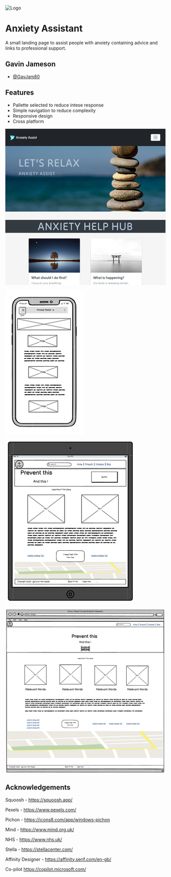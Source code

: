 
![Logo](https://gavjam80.github.io/Project-1/assets/media/Dove.png)


# Anxiety Assistant

A small landing page to assist people with anxiety containing advice and links to professional support.




## Gavin Jameson

- [@GavJam80](https://github.com/GavJam80)


## Features

- Pallette selected to reduce intese response
- Simple navigation to reduce complexity
- Responsive design
- Cross platform


![Image](https://github.com/GavJam80/Project-1/blob/main/AA%20pic1.png?raw=true)

![Image](https://github.com/GavJam80/Project-1/blob/main/Screenshot%202024-11-12%20170859.png?raw=true)

![Image](	https://github.com/GavJam80/Project-1/blob/main/Wireframe%20tablet.png?raw=true)

![Image](https://github.com/GavJam80/Project-1/blob/main/Wireframe%20full.png?raw=true)


## Acknowledgements

Squoosh - https://squoosh.app/

Pexels - https://www.pexels.com/

Pichon - https://icons8.com/app/windows-pichon

Mind - https://www.mind.org.uk/

NHS - https://www.nhs.uk/

Stella - https://stellacenter.com/

Affinity Designer - https://affinity.serif.com/en-gb/

Co-pilot https://copilot.microsoft.com/




